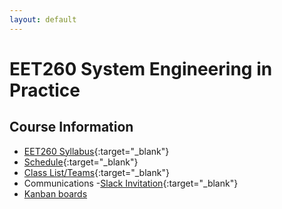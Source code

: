 ```yaml
---
layout: default
---
```


# EET260 System Engineering in Practice

## Course Information

- [EET260 Syllabus](EET260.Syllabus.pdf){:target="_blank"}
- [Schedule](SprintSchedule.pdf){:target="_blank"}
- [Class List/Teams](ClassList.pdf){:target="_blank"}
- Communications -[Slack Invitation](https://join.slack.com/t/nmc-scp3975/shared_invite/zt-k0kxzgra-wvCTcQbbxOctfwhwlZjaZg){:target="_blank"}
- [Kanban boards](Kanbans.html)



